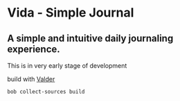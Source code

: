 Vida - Simple Journal
=====================

A simple and intuitive daily journaling experience.
--------------------------------------

This is in very early stage of development

build with [Valder](https://github.com/activey/valder)

`bob collect-sources build`